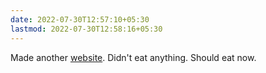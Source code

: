 ```yaml
---
date: 2022-07-30T12:57:10+05:30
lastmod: 2022-07-30T12:58:16+05:30
---
```


Made another [website](https://landingp2.netlify.app/). Didn't eat anything. Should eat now.
